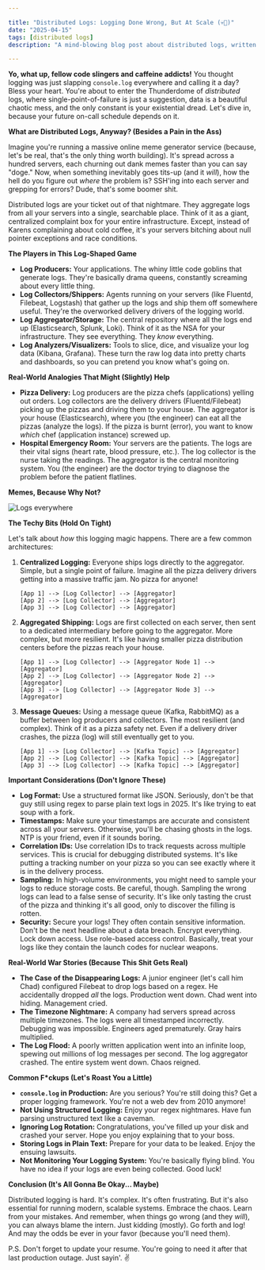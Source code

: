 ```yaml
---

title: "Distributed Logs: Logging Done Wrong, But At Scale (💀🙏)"
date: "2025-04-15"
tags: [distributed logs]
description: "A mind-blowing blog post about distributed logs, written for chaotic Gen Z engineers. Prepare to have your expectations subverted, your sanity questioned, and your logging practices... possibly improved? Maybe."

---
```


**Yo, what up, fellow code slingers and caffeine addicts!** You thought logging was just slapping `console.log` everywhere and calling it a day? Bless your heart. You're about to enter the Thunderdome of *distributed* logs, where single-point-of-failure is just a suggestion, data is a beautiful chaotic mess, and the only constant is your existential dread. Let's dive in, because your future on-call schedule depends on it.

**What are Distributed Logs, Anyway? (Besides a Pain in the Ass)**

Imagine you're running a massive online meme generator service (because, let's be real, that's the only thing worth building). It's spread across a hundred servers, each churning out dank memes faster than you can say "doge."  Now, when something inevitably goes tits-up (and it *will*), how the hell do you figure out *where* the problem is? SSH'ing into each server and grepping for errors? Dude, that's some boomer shit.

Distributed logs are your ticket out of that nightmare. They aggregate logs from all your servers into a single, searchable place. Think of it as a giant, centralized complaint box for your entire infrastructure. Except, instead of Karens complaining about cold coffee, it's your servers bitching about null pointer exceptions and race conditions.

**The Players in This Log-Shaped Game**

*   **Log Producers:** Your applications. The whiny little code goblins that generate logs. They're basically drama queens, constantly screaming about every little thing.
*   **Log Collectors/Shippers:** Agents running on your servers (like Fluentd, Filebeat, Logstash) that gather up the logs and ship them off somewhere useful. They're the overworked delivery drivers of the logging world.
*   **Log Aggregator/Storage:** The central repository where all the logs end up (Elasticsearch, Splunk, Loki). Think of it as the NSA for your infrastructure. They see everything. They *know* everything.
*   **Log Analyzers/Visualizers:** Tools to slice, dice, and visualize your log data (Kibana, Grafana). These turn the raw log data into pretty charts and dashboards, so you can pretend you know what's going on.

**Real-World Analogies That Might (Slightly) Help**

*   **Pizza Delivery:** Log producers are the pizza chefs (applications) yelling out orders. Log collectors are the delivery drivers (Fluentd/Filebeat) picking up the pizzas and driving them to your house. The aggregator is your house (Elasticsearch), where you (the engineer) can eat all the pizzas (analyze the logs).  If the pizza is burnt (error), you want to know *which* chef (application instance) screwed up.
*   **Hospital Emergency Room:** Your servers are the patients. The logs are their vital signs (heart rate, blood pressure, etc.). The log collector is the nurse taking the readings. The aggregator is the central monitoring system. You (the engineer) are the doctor trying to diagnose the problem before the patient flatlines.

**Memes, Because Why Not?**

![Logs everywhere](https://i.imgflip.com/4jeyd9.jpg)

**The Techy Bits (Hold On Tight)**

Let's talk about *how* this logging magic happens.  There are a few common architectures:

1.  **Centralized Logging:** Everyone ships logs directly to the aggregator. Simple, but a single point of failure.  Imagine all the pizza delivery drivers getting into a massive traffic jam. No pizza for anyone!

    ```ascii
    [App 1] --> [Log Collector] --> [Aggregator]
    [App 2] --> [Log Collector] --> [Aggregator]
    [App 3] --> [Log Collector] --> [Aggregator]
    ```

2.  **Aggregated Shipping:** Logs are first collected on each server, then sent to a dedicated intermediary before going to the aggregator. More complex, but more resilient. It's like having smaller pizza distribution centers before the pizzas reach your house.

    ```ascii
    [App 1] --> [Log Collector] --> [Aggregator Node 1] --> [Aggregator]
    [App 2] --> [Log Collector] --> [Aggregator Node 2] --> [Aggregator]
    [App 3] --> [Log Collector] --> [Aggregator Node 3] --> [Aggregator]
    ```

3.  **Message Queues:**  Using a message queue (Kafka, RabbitMQ) as a buffer between log producers and collectors. The most resilient (and complex).  Think of it as a pizza safety net. Even if a delivery driver crashes, the pizza (log) will still eventually get to you.

    ```ascii
    [App 1] --> [Log Collector] --> [Kafka Topic] --> [Aggregator]
    [App 2] --> [Log Collector] --> [Kafka Topic] --> [Aggregator]
    [App 3] --> [Log Collector] --> [Kafka Topic] --> [Aggregator]
    ```

**Important Considerations (Don't Ignore These)**

*   **Log Format:** Use a structured format like JSON. Seriously, don't be that guy still using regex to parse plain text logs in 2025.  It's like trying to eat soup with a fork.
*   **Timestamps:** Make sure your timestamps are accurate and consistent across all your servers.  Otherwise, you'll be chasing ghosts in the logs.  NTP is your friend, even if it sounds boring.
*   **Correlation IDs:**  Use correlation IDs to track requests across multiple services. This is crucial for debugging distributed systems.  It's like putting a tracking number on your pizza so you can see exactly where it is in the delivery process.
*   **Sampling:** In high-volume environments, you might need to sample your logs to reduce storage costs. Be careful, though. Sampling the wrong logs can lead to a false sense of security. It's like only tasting the crust of the pizza and thinking it's all good, only to discover the filling is rotten.
*   **Security:** Secure your logs! They often contain sensitive information. Don't be the next headline about a data breach. Encrypt everything.  Lock down access. Use role-based access control.  Basically, treat your logs like they contain the launch codes for nuclear weapons.

**Real-World War Stories (Because This Shit Gets Real)**

*   **The Case of the Disappearing Logs:**  A junior engineer (let's call him Chad) configured Filebeat to drop logs based on a regex.  He accidentally dropped *all* the logs. Production went down. Chad went into hiding. Management cried.
*   **The Timezone Nightmare:**  A company had servers spread across multiple timezones.  The logs were all timestamped incorrectly.  Debugging was impossible.  Engineers aged prematurely.  Gray hairs multiplied.
*   **The Log Flood:**  A poorly written application went into an infinite loop, spewing out millions of log messages per second.  The log aggregator crashed.  The entire system went down.  Chaos reigned.

**Common F\*ckups (Let's Roast You a Little)**

*   **`console.log` in Production:**  Are you serious? You're still doing this? Get a proper logging framework. You're not a web dev from 2010 anymore!
*   **Not Using Structured Logging:**  Enjoy your regex nightmares.  Have fun parsing unstructured text like a caveman.
*   **Ignoring Log Rotation:**  Congratulations, you've filled up your disk and crashed your server.  Hope you enjoy explaining that to your boss.
*   **Storing Logs in Plain Text:**  Prepare for your data to be leaked.  Enjoy the ensuing lawsuits.
*   **Not Monitoring Your Logging System:**  You're basically flying blind. You have no idea if your logs are even being collected. Good luck!

**Conclusion (It's All Gonna Be Okay... Maybe)**

Distributed logging is hard. It's complex. It's often frustrating. But it's also essential for running modern, scalable systems. Embrace the chaos. Learn from your mistakes. And remember, when things go wrong (and they *will*), you can always blame the intern. Just kidding (mostly). Go forth and log! And may the odds be ever in your favor (because you'll need them).

P.S. Don't forget to update your resume. You're going to need it after that last production outage. Just sayin'. ✌️
